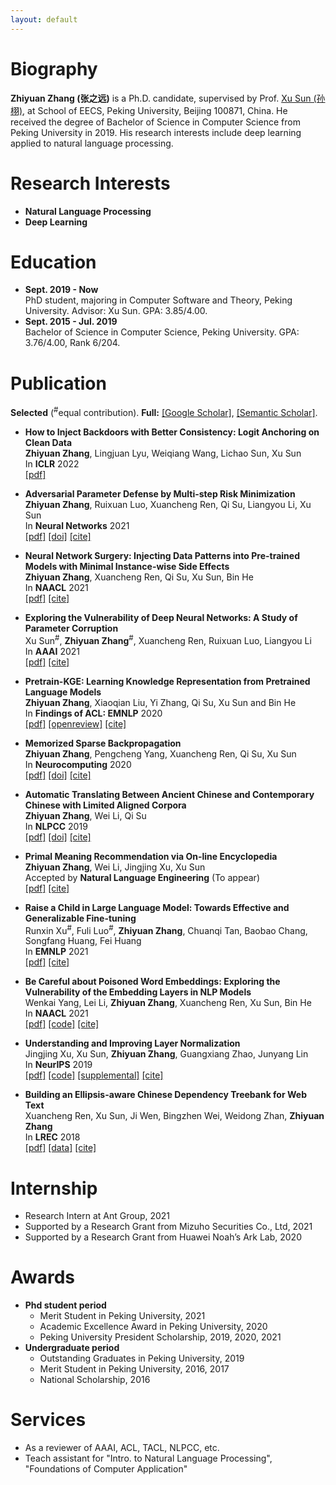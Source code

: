 ```yaml
---
layout: default
---
```


# Biography
**Zhiyuan Zhang (张之远)** is a Ph.D. candidate, supervised by Prof. [Xu Sun (孙栩)](https://xusun.org), at School of EECS, Peking University, Beijing 100871, China. He received the degree of Bachelor of Science in Computer Science from Peking University in 2019. His research interests include deep learning applied to natural language processing.

# Research Interests
- **Natural Language Processing**
- **Deep Learning**

# Education
- **Sept. 2019 - Now**  
  PhD student, majoring in Computer Software and Theory, Peking University. Advisor: Xu Sun. GPA: 3.85/4.00.
- **Sept. 2015 - Jul. 2019**  
  Bachelor of Science in Computer Science, Peking University. GPA: 3.76/4.00, Rank 6/204.
 
# Publication
**Selected** (<sup>\#</sup>equal contribution). **Full:** [[Google Scholar]](https://scholar.google.com/citations?hl=zh-CN&user=gSEzCUkAAAAJ), [[Semantic Scholar]](https://www.semanticscholar.org/author/Zhiyuan-Zhang/50317060).          

- **How to Inject Backdoors with Better Consistency: Logit Anchoring on Clean Data**  
  **Zhiyuan Zhang**, Lingjuan Lyu, Weiqiang Wang, Lichao Sun, Xu Sun    
  In **ICLR** 2022   
  [[pdf]](https://openreview.net/pdf?id=Bn09TnDngN)    

- **Adversarial Parameter Defense by Multi-step Risk Minimization**     
  **Zhiyuan Zhang**, Ruixuan Luo, Xuancheng Ren, Qi Su, Liangyou Li, Xu Sun   
  In **Neural Networks** 2021    
  [[pdf]](https://arxiv.org/pdf/2109.02889.pdf) [[doi]](https://doi.org/10.1016/j.neunet.2021.08.022) [[cite]](https://dblp.uni-trier.de/rec/journals/nn/ZhangLRSLS21.html?view=bibtex)    
  
- **Neural Network Surgery: Injecting Data Patterns into Pre-trained Models with Minimal Instance-wise Side Effects**    
  **Zhiyuan Zhang**, Xuancheng Ren, Qi Su, Xu Sun, Bin He  
  In **NAACL** 2021    
  [[pdf]](https://www.aclweb.org/anthology/2021.naacl-main.430.pdf)  [[cite]](https://dblp.uni-trier.de/rec/conf/naacl/ZhangRSSH21.html?view=bibtex)     

- **Exploring the Vulnerability of Deep Neural Networks: A Study of Parameter Corruption**    
  Xu Sun<sup>\#</sup>, **Zhiyuan Zhang**<sup>\#</sup>, Xuancheng Ren, Ruixuan Luo, Liangyou Li    
  In **AAAI** 2021      
  [[pdf]](https://arxiv.org/pdf/2006.05620.pdf) [[cite]](https://dblp.uni-trier.de/rec/conf/aaai/0001ZRLL21.html?view=bibtex)     

- **Pretrain-KGE: Learning Knowledge Representation from Pretrained Language Models**    
  **Zhiyuan Zhang**, Xiaoqian Liu, Yi Zhang, Qi Su, Xu Sun and Bin He    
  In **Findings of ACL: EMNLP** 2020     
  [[pdf]](https://www.aclweb.org/anthology/2020.findings-emnlp.25.pdf) [[openreview]](https://openreview.net/forum?id=HJlv-Fz-pS) [[cite]](https://dblp.uni-trier.de/rec/conf/emnlp/ZhangLZ00H20.html?view=bibtex)    
  
- **Memorized Sparse Backpropagation**    
  **Zhiyuan Zhang**, Pengcheng Yang, Xuancheng Ren, Qi Su, Xu Sun    
  In **Neurocomputing** 2020      
  [[pdf]](https://arxiv.org/pdf/1905.10194.pdf) [[doi]](https://doi.org/10.1016/j.neucom.2020.08.055) [[cite]](https://dblp.uni-trier.de/rec/journals/ijon/ZhangYRSS20.html?view=bibtex)
  
- **Automatic Translating Between Ancient Chinese and Contemporary Chinese with Limited Aligned Corpora**    
  **Zhiyuan Zhang**, Wei Li, Qi Su   
  In **NLPCC** 2019   
  [[pdf]](https://arxiv.org/pdf/1803.01557.pdf) [[doi]](https://doi.org/10.1007/978-3-030-32236-6_13) [[cite]](https://dblp.uni-trier.de/rec/conf/nlpcc/Zhang0S19.html?view=bibtex)  
  
- **Primal Meaning Recommendation via On-line Encyclopedia**   
  **Zhiyuan Zhang**, Wei Li, Jingjing Xu, Xu Sun   
  Accepted by **Natural Language Engineering** (To appear)    
  [[pdf]](https://arxiv.org/pdf/1808.04660.pdf) [[cite]](https://dblp.uni-trier.de/rec/journals/corr/abs-1808-04660.html?view=bibtex)   

- **Raise a Child in Large Language Model: Towards Effective and Generalizable Fine-tuning**    
  Runxin Xu<sup>\#</sup>, Fuli Luo<sup>\#</sup>, **Zhiyuan Zhang**, Chuanqi Tan, Baobao Chang, Songfang Huang, Fei Huang          
  In **EMNLP** 2021   
  [[pdf]](https://aclanthology.org/2021.emnlp-main.749.pdf) [[cite]](https://dblp.uni-trier.de/rec/conf/emnlp/XuLZTCHH21.html?view=bibtex)  
  
- **Be Careful about Poisoned Word Embeddings: Exploring the Vulnerability of the Embedding Layers in NLP Models**    
  Wenkai Yang, Lei Li, **Zhiyuan Zhang**, Xuancheng Ren, Xu Sun, Bin He  
  In **NAACL** 2021    
  [[pdf]](https://www.aclweb.org/anthology/2021.naacl-main.165.pdf)  [[code]](https://github.com/lancopku/Embedding-Poisoning) [[cite]](https://dblp.uni-trier.de/rec/conf/naacl/YangLZRSH21.html?view=bibtex)  

- **Understanding and Improving Layer Normalization**    
  Jingjing Xu, Xu Sun, **Zhiyuan Zhang**, Guangxiang Zhao, Junyang Lin    
  In **NeurIPS** 2019    
  [[pdf]](https://papers.nips.cc/paper/8689-understanding-and-improving-layer-normalization.pdf) [[code]](https://github.com/lancopku/AdaNorm) [[supplemental]](https://papers.nips.cc/paper/8689-understanding-and-improving-layer-normalization-supplemental.zip) [[cite]](https://papers.nips.cc/paper/8689-understanding-and-improving-layer-normalization/bibtex)  
  
- **Building an Ellipsis-aware Chinese Dependency Treebank for Web Text**    
  Xuancheng Ren, Xu Sun, Ji Wen, Bingzhen Wei, Weidong Zhan, **Zhiyuan Zhang**    
  In **LREC** 2018    
  [[pdf]](http://www.lrec-conf.org/proceedings/lrec2018/pdf/297.pdf) [[data]](https://github.com/lancopku/Chinese-Dependency-Treebank-with-Ellipsis) [[cite]](https://dblp.uni-trier.de/rec/conf/lrec/RenSWWZZ18.html?view=bibtex)

# Internship
- Research Intern at Ant Group, 2021
- Supported by a Research Grant from Mizuho Securities Co., Ltd, 2021
- Supported by a Research Grant from Huawei Noah’s Ark Lab, 2020

# Awards
- **Phd student period**
  - Merit Student in Peking University, 2021
  - Academic Excellence Award in Peking University, 2020
  - Peking University President Scholarship, 2019, 2020, 2021
- **Undergraduate period**
  - Outstanding Graduates in Peking University, 2019
  - Merit Student in Peking University, 2016, 2017
  - National Scholarship, 2016

# Services
- As a reviewer of AAAI, ACL, TACL, NLPCC, etc.
- Teach assistant for "Intro. to Natural Language Processing", "Foundations of Computer Application"
